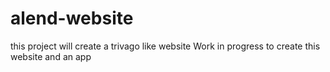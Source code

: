 # alend-website
this project will create a trivago like website
Work in progress to create this website and an app
